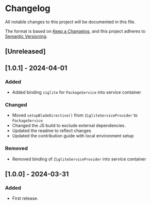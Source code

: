# Changelog

All notable changes to this project will be documented in this file.

The format is based on [Keep a Changelog](https://keepachangelog.com/en/1.1.0/),
and this project adheres to [Semantic Versioning](https://semver.org/spec/v2.0.0.html).

## [Unreleased]

## [1.0.1] - 2024-04-01

### Added
- Added binding `ziglite` for `PackageService` into service container

### Changed
- Moved `setupBladeDirective()` from `ZigliteServiceProvider` to `PackageService`
- Changed the JS build to exclude external dependencies.
- Updated the readme to reflect changes
- Updated the contribution guide with local environment setup

### Removed
- Removed binding of `ZigliteServiceProvider` into service container

## [1.0.0] - 2024-03-31

### Added

- First release.
